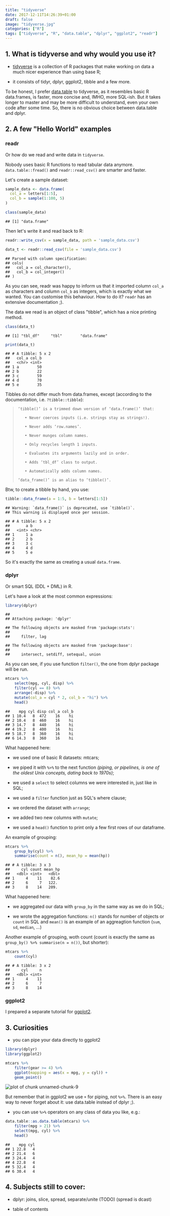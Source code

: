 ```yaml
---
title: "tidyverse"
date: 2017-12-11T14:26:39+01:00
draft: false
image: "tidyverse.jpg"
categories: ["R"]
tags: ["tidyverse", "R", "data.table", "dplyr", "ggplot2", "readr"]
---
```







## 1. What is tidyverse and why would you use it? 

* [tidyverse](https://www.tidyverse.org/) is a collection of R packages that make working on data a much nicer experience than using base R;

* it consists of tidyr, dplyr, ggplot2, tibble and a few more.

To be honest, I prefer [data.table](http://tomis9.com/data.table) to tidyverse, as it resembles basic R data.frames, is faster, more concise and, IMHO, more SQL-ish. But it takes longer to master and may be more difficult to understand, even your own code after some time. So, there is no obvious choice between data.table and dplyr.

## 2. A few "Hello World" examples 

### readr 

Or how do we read and write data in `tidyverse`.

Nobody uses basic R functions to read tabular data anymore. `data.table::fread()` and `readr::read_csv()` are smarter and faster.

Let's create a sample dataset:


```r
sample_data <- data.frame(
  col_a = letters[1:5],
  col_b = sample(1:100, 5)
)

class(sample_data)
```

```
## [1] "data.frame"
```

Then let's write it and read back to R:

```r
readr::write_csv(x = sample_data, path = 'sample_data.csv')

data_t <- readr::read_csv(file = 'sample_data.csv')
```

```
## Parsed with column specification:
## cols(
##   col_a = col_character(),
##   col_b = col_integer()
## )
```

As you can see, readr was happy to inform us that it imported column `col_a` as characters and column `col_b` as integers, which is exactly what we wanted. You can customise this behaviour. How to do it? `readr` has an extensive documentation ;).

The data we read is an object of class "tibble", which has a nice printing method.

```r
class(data_t)
```

```
## [1] "tbl_df"     "tbl"        "data.frame"
```

```r
print(data_t)
```

```
## # A tibble: 5 x 2
##   col_a col_b
##   <chr> <int>
## 1 a        50
## 2 b        22
## 3 c        59
## 4 d        70
## 5 e        35
```
Tibbles do not differ much from data.frames, except (according to the documentation, i.e. `?tibble::tibble`):

>     ‘tibble()’ is a trimmed down version of ‘data.frame()’ that:
>
>        • Never coerces inputs (i.e. strings stay as strings!).
>
>        • Never adds ‘row.names’.
>
>        • Never munges column names.
>
>        • Only recycles length 1 inputs.
>
>        • Evaluates its arguments lazily and in order.
>
>        • Adds ‘tbl_df’ class to output.
>
>        • Automatically adds column names.
>
>     ‘data_frame()’ is an alias to ‘tibble()’.

Btw, to create a tibble by hand, you use:


```r
tibble::data_frame(a = 1:5, b = letters[1:5])
```

```
## Warning: `data_frame()` is deprecated, use `tibble()`.
## This warning is displayed once per session.
```

```
## # A tibble: 5 x 2
##       a b    
##   <int> <chr>
## 1     1 a    
## 2     2 b    
## 3     3 c    
## 4     4 d    
## 5     5 e
```
So it's exactly the same as creating a usual `data.frame`.


### dplyr 

Or smart SQL (DDL + DML) in R.

Let's have a look at the most common expressions:

```r
library(dplyr)
```

```
## 
## Attaching package: 'dplyr'
```

```
## The following objects are masked from 'package:stats':
## 
##     filter, lag
```

```
## The following objects are masked from 'package:base':
## 
##     intersect, setdiff, setequal, union
```
As you can see, if you use function `filter()`, the one from dplyr package will be run.


```r
mtcars %>% 
    select(mpg, cyl, disp) %>% 
    filter(cyl == 8) %>% 
    arrange(-disp) %>%
    mutate(col_a = cyl * 2, col_b = "hi") %>%
    head()
```

```
##    mpg cyl disp col_a col_b
## 1 10.4   8  472    16    hi
## 2 10.4   8  460    16    hi
## 3 14.7   8  440    16    hi
## 4 19.2   8  400    16    hi
## 5 18.7   8  360    16    hi
## 6 14.3   8  360    16    hi
```

What happened here:

* we used one of basic R datasets: mtcars;

* we piped it with `%>%` to the next function *(piping, or pipelines, is one of the oldest Unix concepts, dating back to 1970s)*;

* we used a `select` to select columns we were interested in, just like in SQL;

* we used a `filter` function just as SQL's where clause;

* we ordered the dataset with `arrange`;

* we added two new columns with `mutate`;

* we used a `head()` function to print only a few first rows of our dataframe.

An example of grouping:


```r
mtcars %>% 
    group_by(cyl) %>% 
    summarise(count = n(), mean_hp = mean(hp))
```

```
## # A tibble: 3 x 3
##     cyl count mean_hp
##   <dbl> <int>   <dbl>
## 1     4    11    82.6
## 2     6     7   122. 
## 3     8    14   209.
```

What happened here:

* we aggregated our data with `group_by` in the same way as we do in SQL;

* we wrote the aggregation functions: `n()` stands for number of objects or `count` in SQL and `mean()` is an example of an aggreagtion function (`sum`, `sd`, `median`, ...)

Another example of grouping, woth count (count is exactly the same as `group_by() %>% summarise(n = n())`, but shorter):


```r
mtcars %>% 
    count(cyl)
```

```
## # A tibble: 3 x 2
##     cyl     n
##   <dbl> <int>
## 1     4    11
## 2     6     7
## 3     8    14
```

### ggplot2 

I prepared a separate tutorial for [ggplot2](http://tomis9.com/ggplot2).

## 3. Curiosities 

* you can pipe your data directly to ggplot2


```r
library(dplyr)
library(ggplot2)

mtcars %>% 
    filter(gear >= 4) %>% 
    ggplot(mapping = aes(x = mpg, y = cyl)) + 
    geom_point()
```

![plot of chunk unnamed-chunk-9](./articles/figures/tidyverse/unnamed-chunk-9-1.png)

But remember that in ggplot2 we use `+` for piping, not `%>%`. There is an easy way to never forget about it: use data.table instead of dplyr ;).

* you can use `%>%` operators on any class of data you like, e.g.:


```r
data.table::as.data.table(mtcars) %>% 
    filter(mpg > 21) %>% 
    select(mpg, cyl) %>% 
    head()
```

```
##    mpg cyl
## 1 22.8   4
## 2 21.4   6
## 3 24.4   4
## 4 22.8   4
## 5 32.4   4
## 6 30.4   4
```

## 4. Subjects still to cover: 

* dplyr: joins, slice, spread, separate/unite (TODO) (spread is dcast)

* table of contents

